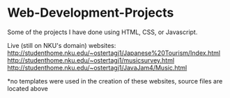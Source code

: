# Web-Development-Projects
Some of the projects I have done using HTML, CSS, or Javascript. 

Live (still on NKU's domain) websites:
http://studenthome.nku.edu/~ostertagj1/Japanese%20Tourism/Index.html
http://studenthome.nku.edu/~ostertagj1/musicsurvey.html
http://studenthome.nku.edu/~ostertagj1/JavaJam4/Music.html

*no templates were used in the creation of these websites, source files are located above
